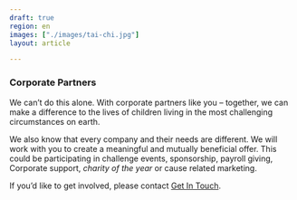 ```yaml
---
draft: true
region: en
images: ["./images/tai-chi.jpg"]
layout: article

---
```


### Corporate Partners

We can’t do this alone. With corporate partners like you – together, we can make a difference to the lives of children living in the most challenging circumstances on&nbsp;earth.

We also know that every company and their needs are different. We will work with you to create a meaningful and mutually beneficial offer. This could be participating in challenge events, sponsorship, payroll giving, Corporate support, _charity of the year_ or cause related&nbsp;marketing.

If you’d like to get involved, please contact <!-- [sam@clownswithoutborders.org.uk](mailto:sam@clownswithoutborders.org.uk) -->
[Get&nbsp;In&nbsp;Touch](mailto:sam@clownswithoutborders.org.uk).

<!--
![holding heart icon](https://clownswithoutborders.org.uk/wp-content/uploads/2021/04/holding-heart-icon-935x1024.png)
[Donate](https://www.justgiving.com/cwb-uk)
-->
